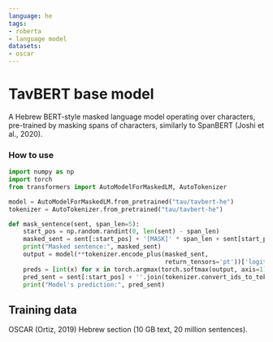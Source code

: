 ```yaml
---
language: he
tags:
- roberta
- language model
datasets:
- oscar
---
```

# TavBERT base model
A Hebrew BERT-style masked language model operating over characters, pre-trained by masking spans of characters, similarly to SpanBERT (Joshi et al., 2020).

### How to use

```python
import numpy as np
import torch
from transformers import AutoModelForMaskedLM, AutoTokenizer

model = AutoModelForMaskedLM.from_pretrained("tau/tavbert-he")
tokenizer = AutoTokenizer.from_pretrained("tau/tavbert-he")

def mask_sentence(sent, span_len=5):
    start_pos = np.random.randint(0, len(sent) - span_len)
    masked_sent = sent[:start_pos] + '[MASK]' * span_len + sent[start_pos + span_len:]
    print("Masked sentence:", masked_sent)
    output = model(**tokenizer.encode_plus(masked_sent, 
                                           return_tensors='pt'))['logits'][0][1:-1]
    preds = [int(x) for x in torch.argmax(torch.softmax(output, axis=1), axis=1)[start_pos:start_pos + span_len]]
    pred_sent = sent[:start_pos] + ''.join(tokenizer.convert_ids_to_tokens(preds)) + sent[start_pos + span_len:]
    print("Model's prediction:", pred_sent)
```
## Training data
OSCAR (Ortiz, 2019) Hebrew section (10 GB text, 20 million sentences).

